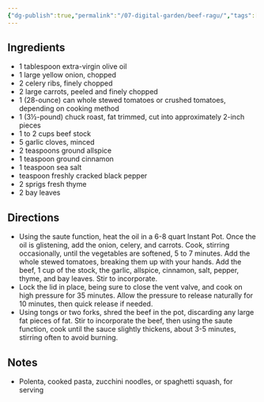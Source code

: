 ```yaml
---
{"dg-publish":true,"permalink":"/07-digital-garden/beef-ragu/","tags":["recipes"],"updated":"2025-04-03T08:43:57.716-07:00"}
---
```


## Ingredients

- 1 tablespoon extra-virgin olive oil
- 1 large yellow onion, chopped
- 2 celery ribs, finely chopped
- 2 large carrots, peeled and finely chopped
- 1 (28-ounce) can whole stewed tomatoes or crushed tomatoes, depending on cooking method
- 1 (3½-pound) chuck roast, fat trimmed, cut into approximately 2-inch pieces
- 1 to 2 cups beef stock
- 5 garlic cloves, minced
- 2 teaspoons ground allspice
- 1 teaspoon ground cinnamon
- 1 teaspoon sea salt
- teaspoon freshly cracked black pepper
- 2 sprigs fresh thyme
- 2 bay leaves

## Directions

- Using the saute function, heat the oil in a 6-8 quart Instant Pot. Once the oil is glistening, add the onion, celery, and carrots. Cook, stirring occasionally, until the vegetables are softened, 5 to 7 minutes. Add the whole stewed tomatoes, breaking them up with your hands. Add the beef, 1 cup of the stock, the garlic, allspice, cinnamon, salt, pepper, thyme, and bay leaves. Stir to incorporate.
- Lock the lid in place, being sure to close the vent valve, and cook on high pressure for 35 minutes. Allow the pressure to release naturally for 10 minutes, then quick release if needed.
- Using tongs or two forks, shred the beef in the pot, discarding any large fat pieces of fat. Stir to incorporate the beef, then using the saute function, cook until the sauce slightly thickens, about 3-5 minutes, stirring often to avoid burning.

## Notes

- Polenta, cooked pasta, zucchini noodles, or spaghetti squash, for serving